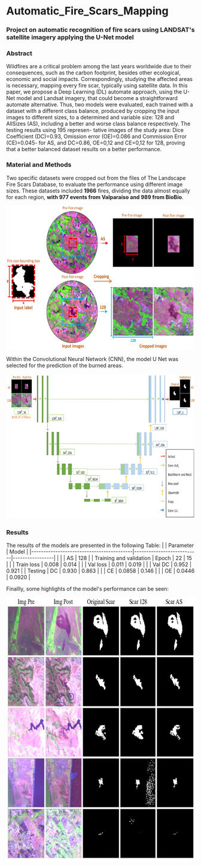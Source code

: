 # Automatic_Fire_Scars_Mapping
### Project on automatic recognition of fire scars using LANDSAT's satellite imagery applying the U-Net model

### Abstract

Wildfires are a critical problem among the last years worldwide due to their consequences, such
as the carbon footprint, besides other ecological, economic and social impacts. Correspondingly,
studying the affected areas is necessary, mapping every fire scar, typically using satellite data.
In this paper, we propose a Deep Learning (DL) automate approach, using the U-Net model and
Landsat imagery, that could become a straightforward automate alternative. Thus, two models
were evaluated, each trained with a dataset with a different class balance, produced by cropping
the input images to different sizes, to a determined and variable size: 128 and AllSizes (AS),
including a better and worse class balance respectively. The testing results using 195 represen-
tative images of the study area: Dice Coefficient (DC)=0.93, Omission error (OE)=0.086 and
Commission Error (CE)=0.045- for AS, and DC=0.86, OE=0,12 and CE=0,12 for 128, proving
that a better balanced dataset results on a better performance.

### Material and Methods

Two specific datasets were cropped out from the files of The Landscape Fire Scars Database, to evaluate the performance using different image sizes. These datasets included **1966** fires, dividing the data almost equally for each region, **with 977 events from Valparaíso and 989 from BioBío**. 

<img src="Images/methods_data.jpg" width="615" height="384">

Within the Convolutional Neural Network (CNN), the model U Net was selected for the prediction of the burned areas.

<img src="Images/u_net.jpg" width="755" height="387">

### Results

The results of the models are presented in the following Table:
|                                          | Parameter                 | Model           | 
|------------------------------------------|---------------------------|-----------------|
|                                          |                           | AS     | 128    |
| Training and validation                  | Epoch                     | 22     | 15     |
|                                          | Train loss                | 0.008  | 0.014  |
|                                          | Val loss                  | 0.011  | 0.019  |
|                                          | Val DC                    | 0.952  | 0.921  |
| Testing                                  | DC                        | 0.930  | 0.863  |
|                                          | CE                        | 0.0858 | 0.146  |
|                                          | OE                        | 0.0446 | 0.0920 |

Finallly, some highlights of the model's performance can be seen:

<img src="Images/performance_sum.jpg" width="732" height="704">

